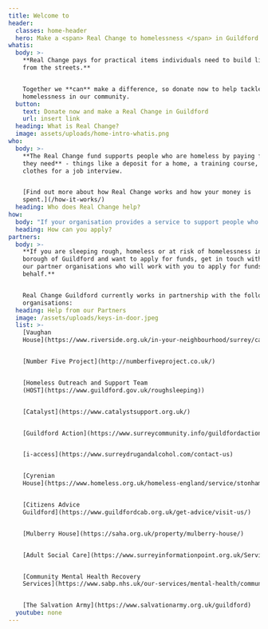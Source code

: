 ```yaml
---
title: Welcome to
header:
  classes: home-header
  hero: Make a <span> Real Change to homelessness </span> in Guildford
whatis:
  body: >-
    **Real Change pays for practical items individuals need to build lives away
    from the streets.**


    Together we **can** make a difference, so donate now to help tackle
    homelessness in our community.
  button:
    text: Donate now and make a Real Change in Guildford
    url: insert link
  heading: What is Real Change?
  image: assets/uploads/home-intro-whatis.png
who:
  body: >-
    **The Real Change fund supports people who are homeless by paying for items
    they need** - things like a deposit for a home, a training course, or
    clothes for a job interview.


    [Find out more about how Real Change works and how your money is
    spent.](/how-it-works/)
  heading: Who does Real Change help?
how:
  body: "If your organisation provides a service to support people who are homeless in Guildford Borough and you would like to discuss how to become an approved Real Change partner, please contact us at <mailto:info@realchangeguildford.co.uk> or \L[find out more here](/how-to-apply/)."
  heading: How can you apply?
partners:
  body: >-
    **If you are sleeping rough, homeless or at risk of homelessness in the
    borough of Guildford and want to apply for funds, get in touch with one of
    our partner organisations who will work with you to apply for funds on your
    behalf.**


    Real Change Guildford currently works in partnership with the following
    organisations:
  heading: Help from our Partners
  image: /assets/uploads/keys-in-door.jpeg
  list: >-
    [Vaughan
    House](https://www.riverside.org.uk/in-your-neighbourhood/surrey/care-and-support/vaughan-house-surrey/)


    [Number Five Project](http://numberfiveproject.co.uk/)


    [Homeless Outreach and Support Team
    (HOST](https://www.guildford.gov.uk/roughsleeping))


    [Catalyst](https://www.catalystsupport.org.uk/)


    [Guildford Action](https://www.surreycommunity.info/guildfordaction/)


    [i-access](https://www.surreydrugandalcohol.com/contact-us)


    [Cyrenian
    House](https://www.homeless.org.uk/homeless-england/service/stonham-cyrenian-house)


    [Citizens Advice
    Guildford](https://www.guildfordcab.org.uk/get-advice/visit-us/)


    [Mulberry House](https://saha.org.uk/property/mulberry-house/)


    [Adult Social Care](https://www.surreyinformationpoint.org.uk/Services/3112)


    [Community Mental Health Recovery
    Services](https://www.sabp.nhs.uk/our-services/mental-health/community-services/CMHRSguildford)


    [The Salvation Army](https://www.salvationarmy.org.uk/guildford)
  youtube: none
---
```


